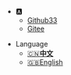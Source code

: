 * :a:
  * [Github33](https://github.com/yueny)
  * [Gitee](https://gitee.com/wholsy)

- Language
  - [:cn:**中文**](/zh-cn/)
  - [:uk:English](/en-us/)

